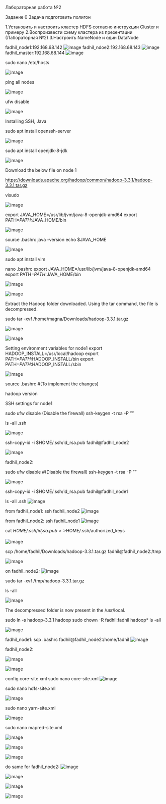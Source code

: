 Лабораторная работа №2

Задание 0
Задача подготовить полигон

1.Установить и настроить кластер HDFS согласно инструкции Cluster и примеру
2.Воспроизвести схему кластера из презентации (Лабораторная №2)
3.Настроить NameNode и один DataNode

fadhil_node1:192.168.68.142
![image](https://user-images.githubusercontent.com/79476134/144881182-2db0b0cd-baaf-487d-9d5b-b0d83a201e04.png)
fadhil_ndoe2:192.168.68.143
![image](https://user-images.githubusercontent.com/79476134/144881341-d7b22480-c13e-4f8b-a83f-ca8c0cc6524b.png)
fadhil_master:192.168.68.144
![image](https://user-images.githubusercontent.com/79476134/144885876-11722d97-7da4-4658-83ae-3c13e848e415.png)


sudo nano /etc/hosts

![image](https://user-images.githubusercontent.com/79476134/144924871-e81bed19-f0b9-4230-8b94-890a028b4a67.png)


ping all nodes 

![image](https://user-images.githubusercontent.com/79476134/144925044-57d2f9ff-e06f-46ae-a5e6-dae7070794ae.png)

ufw disable

![image](https://user-images.githubusercontent.com/79476134/144925175-dab7ec2b-3d36-4131-a587-d9092c958585.png)

Installing SSH, Java

sudo apt install openssh-server

![image](https://user-images.githubusercontent.com/79476134/144925454-8718b39e-922d-466f-9935-d1e8ea574ca2.png)


sudo apt install openjdk-8-jdk

![image](https://user-images.githubusercontent.com/79476134/144925654-20c25335-7575-4270-bdfb-8f341ab2c668.png)


Download the below file on node 1

 https://downloads.apache.org/hadoop/common/hadoop-3.3.1/hadoop-3.3.1.tar.gz
 
 visudo
 
![image](https://user-images.githubusercontent.com/79476134/144928115-b0a469a0-2809-4fa7-9f8b-5561a89cdaf5.png)


export JAVA_HOME=/usr/lib/jvm/java-8-openjdk-amd64
export PATH=$PATH:$JAVA_HOME/bin

![image](https://user-images.githubusercontent.com/79476134/144886991-6ed39ab8-f01c-423a-a94f-45e8d7c98dcb.png)

source .bashrc
java -version
echo $JAVA_HOME 

![image](https://user-images.githubusercontent.com/79476134/144887282-a446b3ad-5ccf-4830-bc44-2333b286e2ad.png)

sudo apt install vim

nano .bashrc
export JAVA_HOME=/usr/lib/jvm/java-8-openjdk-amd64
export PATH=$PATH:$JAVA_HOME/bin

![image](https://user-images.githubusercontent.com/79476134/144928822-ab26ca73-be5a-411a-9161-281c740d8bd3.png)

![image](https://user-images.githubusercontent.com/79476134/144888967-22d23c33-4bbf-4fa3-b8cf-ff9264914cae.png)

Extract the Hadoop folder downloaded. Using the tar command, the file is decompressed.

sudo tar -xvf /home/magna/Downloads/hadoop-3.3.1.tar.gz

![image](https://user-images.githubusercontent.com/79476134/144929328-3a96a8a6-0aec-4f1f-a8dd-c79b5ef7a591.png)

![image](https://user-images.githubusercontent.com/79476134/144929643-ddcb4f69-0b28-4a32-9222-676d3bcb7cc3.png)

Setting environment variables for node1
export HADOOP_INSTALL=/usr/local/hadoop
export PATH=$PATH:$HADOOP_INSTALL/bin
export PATH=$PATH:$HADOOP_INSTALL/sbin

![image](https://user-images.githubusercontent.com/79476134/144891238-c8c061ce-c813-440a-a96f-f5d94f3d7463.png)

source .bashrc                         #(To implement the changes)

hadoop version   

SSH settings for node1

sudo ufw disable (Disable the firewall)
ssh-keygen -t rsa -P ””

ls -all .ssh

![image](https://user-images.githubusercontent.com/79476134/144930544-6781c1bf-be09-4020-9e0a-f930740e534b.png)

ssh-copy-id -i $HOME/.ssh/id_rsa.pub fadhil@fadhil_node2

![image](https://user-images.githubusercontent.com/79476134/144930566-7f0f350d-04bb-462b-84b2-6adabf92af52.png)

fadhil_node2:

sudo ufw disable                        #(Disable the firewall)
ssh-keygen -t rsa -P ””

![image](https://user-images.githubusercontent.com/79476134/144912653-7a91c665-07d1-423f-aafd-5046f908e686.png)

ssh-copy-id -i $HOME/.ssh/id_rsa.pub fadhil@fadhil_node1

ls -all .ssh
![image](https://user-images.githubusercontent.com/79476134/144931204-49e58937-90f4-4b5d-85c4-673d5c4308c8.png)

from fadhil_node1:
ssh fadhil_node2
![image](https://user-images.githubusercontent.com/79476134/144931501-f2227333-7c6c-407c-9f5f-609873f734af.png)

from fadhil_node2:
ssh fadhil_node1
![image](https://user-images.githubusercontent.com/79476134/144931593-91daeb9e-369e-4851-bdf0-e8c19aa8082d.png)


cat $HOME/.ssh/id_rsa.pub>>$HOME/.ssh/authorized_keys

![image](https://user-images.githubusercontent.com/79476134/144932857-bf3fd24f-b935-4e24-af73-19abdfc01131.png)

scp /home/fadhil/Downloads/hadoop-3.3.1.tar.gz fadhil@fadhil_node2:/tmp

![image](https://user-images.githubusercontent.com/79476134/144932805-0cdf7ed0-2189-46e8-935e-e0564e347db9.png)

on fadhil_node2:
![image](https://user-images.githubusercontent.com/79476134/144932982-6c6426fb-503c-429d-bb0d-3aeda781f3fb.png)

sudo tar -xvf /tmp/hadoop-3.3.1.tar.gz

ls -all

![image](https://user-images.githubusercontent.com/79476134/144933143-cb7d567b-f80f-4491-a251-0d801f66ad12.png)

The decompressed folder is now present in the /usr/local.

sudo ln -s hadoop-3.3.1 hadoop
sudo chown -R fadhil:fadhil hadoop*
ls -all

![image](https://user-images.githubusercontent.com/79476134/144933354-d62bad6a-3cd7-4c67-8e61-6d0278a8ce8c.png)

fadhil_node1:
scp .bashrc fadhil@fadhil_node2:/home/fadhil
![image](https://user-images.githubusercontent.com/79476134/144933599-b9b237dd-fb68-4a16-b912-c666431f353d.png)

fadhil_node2:

![image](https://user-images.githubusercontent.com/79476134/144933691-36512394-cf92-464b-a7d7-7c12a8392714.png)

![image](https://user-images.githubusercontent.com/79476134/144933782-94825ded-f092-482b-a286-d9679e69b4c8.png)


config core-site.xml
sudo nano core-site.xml
![image](https://user-images.githubusercontent.com/79476134/145017093-15220c70-b7ee-4406-a64a-dcfb5ff03cdd.png)



sudo nano hdfs-site.xml

![image](https://user-images.githubusercontent.com/79476134/144934475-2e0b1dc3-e677-459d-9067-db29d2179415.png)

sudo nano yarn-site.xml

![image](https://user-images.githubusercontent.com/79476134/144934973-a5329f61-c2a9-4309-b40a-536cf028be01.png)

sudo nano mapred-site.xml

![image](https://user-images.githubusercontent.com/79476134/145017454-a53e65d0-d9db-4b91-a6cd-f1ab3f6c8bd1.png)

![image](https://user-images.githubusercontent.com/79476134/145017687-582942ba-020c-4e4a-8142-8916d7dd6d8e.png)

![image](https://user-images.githubusercontent.com/79476134/145017892-005077a8-af05-4160-be94-b9497c6cb03f.png)

do same for fadhil_node2:
![image](https://user-images.githubusercontent.com/79476134/145018574-840721e6-35b5-4df5-9b67-af6b1b2a89da.png)

![image](https://user-images.githubusercontent.com/79476134/145018694-cb4503ab-42d6-440d-9c83-35107e024949.png)

![image](https://user-images.githubusercontent.com/79476134/145018835-4c082a20-df01-467d-9daa-16fbac13a2de.png)

![image](https://user-images.githubusercontent.com/79476134/145019000-1a844d48-2fe5-4258-a9be-80351535c55c.png)


